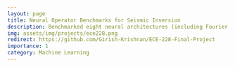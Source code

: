 ```yaml
---
layout: page
title: Neural Operator Benchmarks for Seismic Inversion
description: Benchmarked eight neural architectures (including Fourier DeepONet, VelocityGAN, FNO, and Neural ODEs) for mapping seismic waveforms to subsurface velocity fields on the OpenFWI dataset.
img: assets/img/projects/ece228.png
redirect: https://github.com/Girish-Krishnan/ECE-228-Final-Project
importance: 1
category: Machine Learning
---
```


